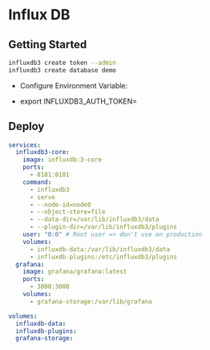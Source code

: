 # Influx DB

## Getting Started

```sh
influxdb3 create token --admin
influxdb3 create database demo
```

* Configure Environment Variable:

* export INFLUXDB3_AUTH_TOKEN=

## Deploy

```yaml
services:
  influxdb3-core:
    image: influxdb:3-core
    ports:
      - 8181:8181
    command:
      - influxdb3
      - serve
      - --node-id=node0
      - --object-store=file
      - --data-dir=/var/lib/influxdb3/data
      - --plugin-dir=/var/lib/influxdb3/plugins
    user: "0:0" # Root user => don't use on production
    volumes:
      - influxdb-data:/var/lib/influxdb3/data
      - influxdb-plugins:/etc/influxdb3/plugins
  grafana:
    image: grafana/grafana:latest
    ports:
      - 3000:3000
    volumes:
      - grafana-storage:/var/lib/grafana

volumes:
  influxdb-data:
  influxdb-plugins:
  grafana-storage:
```

